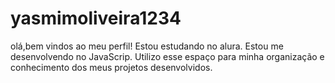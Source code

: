 # yasmimoliveira1234
olá,bem vindos ao meu perfil!
Estou estudando no alura.
Estou me desenvolvendo no JavaScrip.
Utilizo esse espaço para minha organização e conhecimento dos meus projetos desenvolvidos.
